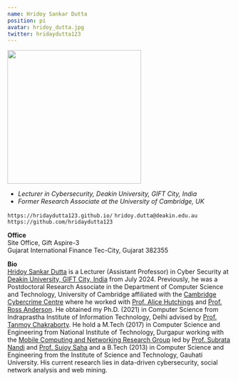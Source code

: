 ```yaml
---
name: Hridoy Sankar Dutta
position: pi
avatar: hridoy_dutta.jpg
twitter: hridaydutta123
---
```


<img width="300" src="{{site.baseurl}}/images/people/{{page.avatar}}" data-action="zoom">

- _Lecturer in Cybersecurity, Deakin University, GIFT City, India_<br>
- _Former Research Associate at the University of Cambridge, UK_

<a href="https://hridaydutta123.github.io/" style="text-decoration : none"><i class="fa fa-link"></i> `https://hridaydutta123.github.io/`</a>
<a href="mailto:hridoy.dutta@deakin.edu.au" style="text-decoration : none"><i class="fa fa-envelope-o"></i> `hridoy.dutta@deakin.edu.au`</a> <br>
<a href="https://github.com/hridaydutta123" style="text-decoration : none"><i class="fa fa-github"></i> `https://github.com/hridaydutta123`</a>


**Office**<br>
Site Office, Gift Aspire-3 <br>
Gujarat International Finance Tec-City, Gujarat 382355

**Bio**<br>
[Hridoy Sankar Dutta](https://hridaydutta123.github.io/) is a Lecturer (Assistant Professor) in Cyber Security at [Deakin University, GIFT City, India](https://www.deakin.edu.au/about-deakin/locations/campuses/gift-city-india) from July 2024. Previously, he was a Postdoctoral Research Associate in the Department of Computer Science and Technology, University of Cambridge affiliated with the [Cambridge Cybercrime Centre](https://cambridgecybercrime.uk/) where he worked with [Prof. Alice Hutchings](https://www.cl.cam.ac.uk/~ah793/) and [Prof. Ross Anderson](https://www.cl.cam.ac.uk/~rja14/). He obtained my Ph.D. (2021) in Computer Science from Indraprastha Institute of Information Technology, Delhi advised by [Prof. Tanmoy Chakraborty](https://tanmoychak.com/). He hold a M.Tech (2017) in Computer Science and Engineering from National Institute of Technology, Durgapur working with the [Mobile Computing and Networking Research Group](https://www.facebook.com/mcnreg/) led by [Prof. Subrata Nandi](https://nitdgp.ac.in/department/computer-science-engineering/faculty-1/subrata-nandi) and [Prof. Sujoy Saha](https://nitdgp.ac.in/department/computer-science-engineering/faculty-1/sujoy-saha-1) and a B.Tech (2013) in Computer Science and Engineering from the Institute of Science and Technology, Gauhati University. His current research lies in data-driven cybersecurity, social network analysis and web mining.
